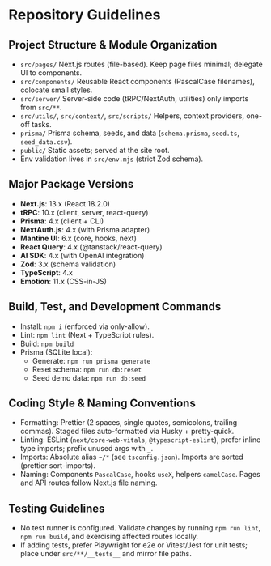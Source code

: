 # Repository Guidelines

## Project Structure & Module Organization

- `src/pages/` Next.js routes (file-based). Keep page files minimal; delegate UI to components.
- `src/components/` Reusable React components (PascalCase filenames), colocate small styles.
- `src/server/` Server-side code (tRPC/NextAuth, utilities) only imports from `src/**`.
- `src/utils/`, `src/context/`, `src/scripts/` Helpers, context providers, one-off tasks.
- `prisma/` Prisma schema, seeds, and data (`schema.prisma`, `seed.ts`, `seed_data.csv`).
- `public/` Static assets; served at the site root.
- Env validation lives in `src/env.mjs` (strict Zod schema).

## Major Package Versions

- **Next.js**: 13.x (React 18.2.0)
- **tRPC**: 10.x (client, server, react-query)
- **Prisma**: 4.x (client + CLI)
- **NextAuth.js**: 4.x (with Prisma adapter)
- **Mantine UI**: 6.x (core, hooks, next)
- **React Query**: 4.x (@tanstack/react-query)
- **AI SDK**: 4.x (with OpenAI integration)
- **Zod**: 3.x (schema validation)
- **TypeScript**: 4.x
- **Emotion**: 11.x (CSS-in-JS)

## Build, Test, and Development Commands

- Install: `npm i` (enforced via only-allow).
- Lint: `npm lint` (Next + TypeScript rules).
- Build: `npm build`
- Prisma (SQLite local):
  - Generate: `npm run prisma generate`
  - Reset schema: `npm run db:reset`
  - Seed demo data: `npm run db:seed`

## Coding Style & Naming Conventions

- Formatting: Prettier (2 spaces, single quotes, semicolons, trailing commas). Staged files auto-formatted via Husky + pretty-quick.
- Linting: ESLint (`next/core-web-vitals`, `@typescript-eslint`), prefer inline type imports; prefix unused args with `_`.
- Imports: Absolute alias `~/*` (see `tsconfig.json`). Imports are sorted (prettier sort-imports).
- Naming: Components `PascalCase`, hooks `useX`, helpers `camelCase`. Pages and API routes follow Next.js file naming.

## Testing Guidelines

- No test runner is configured. Validate changes by running `npm run lint`, `npm run build`, and exercising affected routes locally.
- If adding tests, prefer Playwright for e2e or Vitest/Jest for unit tests; place under `src/**/__tests__` and mirror file paths.
